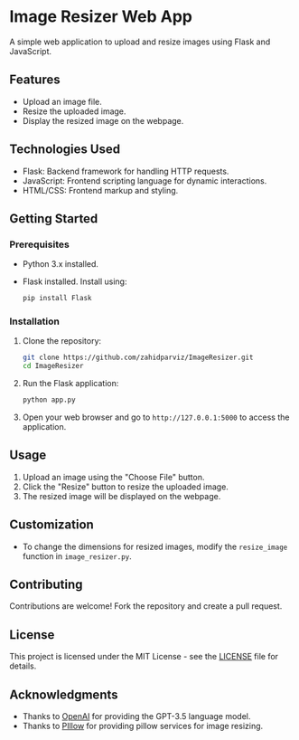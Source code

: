 # Image Resizer Web App

A simple web application to upload and resize images using Flask and JavaScript.

## Features

- Upload an image file.
- Resize the uploaded image.
- Display the resized image on the webpage.

## Technologies Used

- Flask: Backend framework for handling HTTP requests.
- JavaScript: Frontend scripting language for dynamic interactions.
- HTML/CSS: Frontend markup and styling.

## Getting Started

### Prerequisites

- Python 3.x installed.
- Flask installed. Install using:

    ```bash
    pip install Flask
    ```

### Installation

1. Clone the repository:

    ```bash
    git clone https://github.com/zahidparviz/ImageResizer.git
    cd ImageResizer
    ```

2. Run the Flask application:

    ```bash
    python app.py
    ```

3. Open your web browser and go to `http://127.0.0.1:5000` to access the application.

## Usage

1. Upload an image using the "Choose File" button.
2. Click the "Resize" button to resize the uploaded image.
3. The resized image will be displayed on the webpage.

## Customization

- To change the dimensions for resized images, modify the `resize_image` function in `image_resizer.py`.

## Contributing

Contributions are welcome! Fork the repository and create a pull request.

## License

This project is licensed under the MIT License - see the [LICENSE](LICENSE) file for details.

## Acknowledgments

- Thanks to [OpenAI](https://www.openai.com/) for providing the GPT-3.5 language model.
- Thanks to [PIllow](https://pillow.readthedocs.io/en/stable/) for providing pillow services for image resizing.

